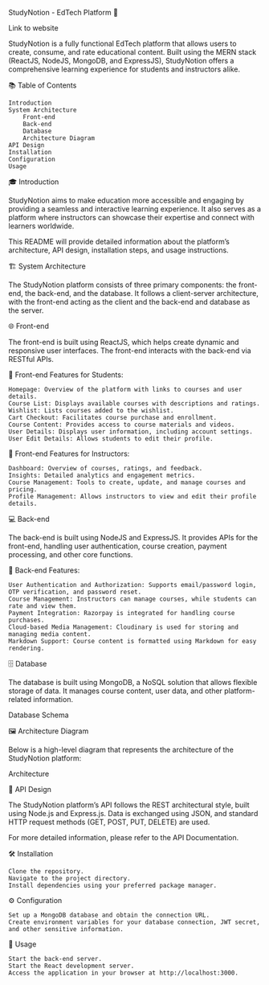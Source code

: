 StudyNotion - EdTech Platform 🚀

Link to website

StudyNotion is a fully functional EdTech platform that allows users to create, consume, and rate educational content. Built using the MERN stack (ReactJS, NodeJS, MongoDB, and ExpressJS), StudyNotion offers a comprehensive learning experience for students and instructors alike.

📚 Table of Contents

    Introduction
    System Architecture
        Front-end
        Back-end
        Database
        Architecture Diagram
    API Design
    Installation
    Configuration
    Usage

🎓 Introduction

StudyNotion aims to make education more accessible and engaging by providing a seamless and interactive learning experience. It also serves as a platform where instructors can showcase their expertise and connect with learners worldwide.

This README will provide detailed information about the platform’s architecture, API design, installation steps, and usage instructions.

🏗️ System Architecture

The StudyNotion platform consists of three primary components: the front-end, the back-end, and the database. It follows a client-server architecture, with the front-end acting as the client and the back-end and database as the server.

🌐 Front-end

The front-end is built using ReactJS, which helps create dynamic and responsive user interfaces. The front-end interacts with the back-end via RESTful APIs.

🔹 Front-end Features for Students:

    Homepage: Overview of the platform with links to courses and user details.
    Course List: Displays available courses with descriptions and ratings.
    Wishlist: Lists courses added to the wishlist.
    Cart Checkout: Facilitates course purchase and enrollment.
    Course Content: Provides access to course materials and videos.
    User Details: Displays user information, including account settings.
    User Edit Details: Allows students to edit their profile.

🔹 Front-end Features for Instructors:

    Dashboard: Overview of courses, ratings, and feedback.
    Insights: Detailed analytics and engagement metrics.
    Course Management: Tools to create, update, and manage courses and pricing.
    Profile Management: Allows instructors to view and edit their profile details.

💻 Back-end

The back-end is built using NodeJS and ExpressJS. It provides APIs for the front-end, handling user authentication, course creation, payment processing, and other core functions.

🔐 Back-end Features:

    User Authentication and Authorization: Supports email/password login, OTP verification, and password reset.
    Course Management: Instructors can manage courses, while students can rate and view them.
    Payment Integration: Razorpay is integrated for handling course purchases.
    Cloud-based Media Management: Cloudinary is used for storing and managing media content.
    Markdown Support: Course content is formatted using Markdown for easy rendering.

🗄️ Database

The database is built using MongoDB, a NoSQL solution that allows flexible storage of data. It manages course content, user data, and other platform-related information.

Database Schema

🖼️ Architecture Diagram

Below is a high-level diagram that represents the architecture of the StudyNotion platform:

Architecture

📡 API Design

The StudyNotion platform’s API follows the REST architectural style, built using Node.js and Express.js. Data is exchanged using JSON, and standard HTTP request methods (GET, POST, PUT, DELETE) are used.

For more detailed information, please refer to the API Documentation.

🛠️ Installation

    Clone the repository.
    Navigate to the project directory.
    Install dependencies using your preferred package manager.

⚙️ Configuration

    Set up a MongoDB database and obtain the connection URL.
    Create environment variables for your database connection, JWT secret, and other sensitive information.

🚀 Usage

    Start the back-end server.
    Start the React development server.
    Access the application in your browser at http://localhost:3000.
